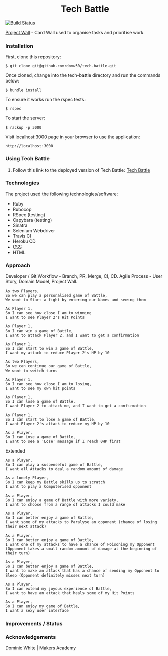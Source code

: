 <h1 align="center">Tech Battle</h1>

[![Build Status](https://travis-ci.com/domw30/tech-battle.svg?branch=master)](https://travis-ci.com/domw30/tech-battle)

[Project Wall](https://github.com/domw30/tech-battle/projects/1) - Card Wall used to organise tasks and prioritise work.

### Installation
First, clone this repository:
```
$ git clone git@github.com:domw30/tech-battle.git
```
Once cloned, change into the tech-battle directory and run the commands below:
```
$ bundle install
```
To ensure it works run the rspec tests:
```
$ rspec
```
To start the server:
```
$ rackup -p 3000
```
Visit localhost:3000 page in your browser to use the application:
```
http://localhost:3000
```

### Using Tech Battle
1. Follow this link to the deployed version of Tech Battle:
[Tech Battle](https://tech-battle.herokuapp.com/)

### Technologies
The project used the following technologies/software:
* Ruby
* Rubocop
* RSpec (testing)
* Capybara (testing)
* Sinatra
* Selenium Webdriver
* Travis CI
* Heroku CD
* CSS
* HTML

### Approach
Developer / Git Workflow - Branch, PR, Merge, CI, CD.
Agile Process - User Story, Domain Model, Project Wall.
```
As two Players,
So we can play a personalised game of Battle,
We want to Start a fight by entering our Names and seeing them

As Player 1,
So I can see how close I am to winning
I want to see Player 2's Hit Points

As Player 1,
So I can win a game of Battle,
I want to attack Player 2, and I want to get a confirmation

As Player 1,
So I can start to win a game of Battle,
I want my attack to reduce Player 2's HP by 10

As two Players,
So we can continue our game of Battle,
We want to switch turns

As Player 1,
So I can see how close I am to losing,
I want to see my own hit points

As Player 1,
So I can lose a game of Battle,
I want Player 2 to attack me, and I want to get a confirmation

As Player 1,
So I can start to lose a game of Battle,
I want Player 2's attack to reduce my HP by 10

As a Player,
So I can Lose a game of Battle,
I want to see a 'Lose' message if I reach 0HP first
```

Extended

```
As a Player,
So I can play a suspenseful game of Battle,
I want all Attacks to deal a random amount of damage

As a lonely Player,
So I can keep my Battle skills up to scratch
I want to play a Computerised opponent

As a Player,
So I can enjoy a game of Battle with more variety,
I want to choose from a range of attacks I could make

As a Player,
So I can better enjoy a game of Battle,
I want some of my attacks to Paralyse an opponent (chance of losing their next attack)

As a Player,
So I can better enjoy a game of Battle,
I want one of my attacks to have a chance of Poisoning my Opponent (Opponent takes a small random amount of damage at the beginning of their turn)

As a Player,
So I can better enjoy a game of Battle,
I want to make an attack that has a chance of sending my Opponent to Sleep (Opponent definitely misses next turn)

As a Player,
So I can extend my joyous experience of Battle,
I want to have an attack that heals some of my Hit Points

As a Player,
So I can enjoy my game of Battle,
I want a sexy user interface
```

### Improvements / Status

### Acknowledgements
Dominic White | Makers Academy
